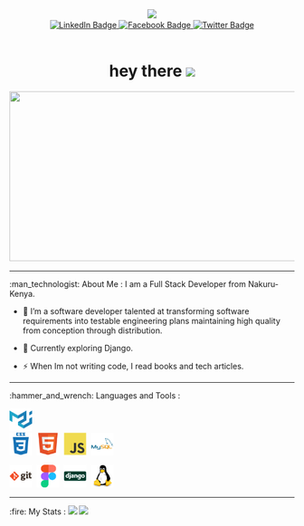 <div id="header" align="center">
  <img src="https://media.giphy.com/media/RbDKaczqWovIugyJmW/giphy.gif" width="100" />

</div >
<div id="badges" align="center">
  <a href="https://www.linkedin.com/in/jim-muguna-165b701b3/">
  <img src="https://img.shields.io/badge/LinkedIn-blue?style=for-the-badge&logo=linkedin&logoColor=white" alt="LinkedIn Badge"/>
    </a>
  <a href="https://web.facebook.com/profile.php?id=100010177579355">
  <img src="https://img.shields.io/badge/Facebook-blue?style=for-the-badge&logo=facebook&logoColor=white" alt="Facebook Badge"/>
    </a>
  <a href="https://twitter.com/j_muguna">
  <img src="https://img.shields.io/badge/Twitter-blue?style=for-the-badge&logo=twitter&logoColor=white" alt="Twitter Badge"/>
    </a>
</div>
<!-- profile views counter -->
<div id="badges" align="center">
  <img src="https://komarev.com/ghpvc/?username=JIMMUGUNA789&style=flat-square&color=blue" alt=""/>
  <h1>
  hey there
  <img src="https://media.giphy.com/media/hvRJCLFzcasrR4ia7z/giphy.gif" width="30px"/>
</h1>

</div>
<!--  larger gif-->
<div align="center">
  <img src="https://media.giphy.com/media/dWesBcTLavkZuG35MI/giphy.gif" width="600" height="300"/>
</div>
<hr />
 :man_technologist: About Me :
 I am a Full Stack Developer from Nakuru-Kenya.
 
 - :telescope: I’m a software developer talented at transforming software requirements into testable engineering plans maintaining high quality from conception through distribution.

- :seedling: Currently exploring Django.

- :zap: When Im not writing code, I read books and tech articles.

<hr />
 :hammer_and_wrench: Languages and Tools :

<div>  
   
  <img src="https://github.com/devicons/devicon/blob/master/icons/materialui/materialui-original.svg" title="Material UI" alt="Material UI" width="40" height="40"/>&nbsp;  
  <img src="https://github.com/devicons/devicon/blob/master/icons/css3/css3-plain-wordmark.svg"  title="CSS3" alt="CSS" width="40" height="40"/>&nbsp;
  <img src="https://github.com/devicons/devicon/blob/master/icons/html5/html5-original.svg" title="HTML5" alt="HTML" width="40" height="40"/>&nbsp;
  <img src="https://github.com/devicons/devicon/blob/master/icons/javascript/javascript-original.svg" title="JavaScript" alt="JavaScript" width="40" height="40"/>&nbsp;
  <img src="https://github.com/devicons/devicon/blob/master/icons/mysql/mysql-original-wordmark.svg" title="MySQL"  alt="MySQL" width="40" height="40"/>&nbsp;
  
  <img src="https://github.com/devicons/devicon/blob/master/icons/git/git-original-wordmark.svg" title="Git" alt="Git" width="40" height="40"/>&nbsp;
  <img src="https://github.com/devicons/devicon/blob/master/icons/figma/figma-original.svg" title="Figma" alt="Figma" width="40" height="40"/>&nbsp;
   <img src="https://github.com/devicons/devicon/blob/master/icons/django/django-original.svg" title="Django" alt="Django" width="40" height="40"/>&nbsp;
   <img src="https://github.com/devicons/devicon/blob/master/icons/linux/linux-original.svg" title="Linux" alt="Linux" width="40" height="40"/>&nbsp;
 
   
  
 
</div>
<hr />
:fire: My Stats :
<img src="http://github-readme-streak-stats.herokuapp.com?user=JIMMUGUNA789&theme=blue-green&hide_border=true&date_format=j%20M%5B%20Y%5D&fire=DD2727&border=DD2727&stroke=DD2727&background=000000FD&ring=DD2727&currStreakNum=DD2727" />
<img src="https://github-readme-stats.vercel.app/api/top-langs/?username=JIMMUGUNA789&layout=compact&theme=vision-friendly-dark" />
